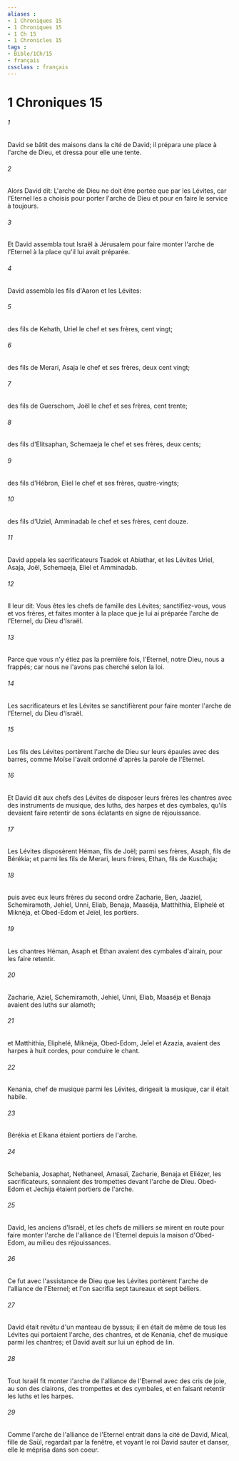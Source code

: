 ```yaml
---
aliases : 
- 1 Chroniques 15
- 1 Chroniques 15
- 1 Ch 15
- 1 Chronicles 15
tags : 
- Bible/1Ch/15
- français
cssclass : français
---
```


# 1 Chroniques 15

###### 1
David se bâtit des maisons dans la cité de David; il prépara une place à l'arche de Dieu, et dressa pour elle une tente.
###### 2
Alors David dit: L'arche de Dieu ne doit être portée que par les Lévites, car l'Eternel les a choisis pour porter l'arche de Dieu et pour en faire le service à toujours.
###### 3
Et David assembla tout Israël à Jérusalem pour faire monter l'arche de l'Eternel à la place qu'il lui avait préparée.
###### 4
David assembla les fils d'Aaron et les Lévites:
###### 5
des fils de Kehath, Uriel le chef et ses frères, cent vingt;
###### 6
des fils de Merari, Asaja le chef et ses frères, deux cent vingt;
###### 7
des fils de Guerschom, Joël le chef et ses frères, cent trente;
###### 8
des fils d'Elitsaphan, Schemaeja le chef et ses frères, deux cents;
###### 9
des fils d'Hébron, Eliel le chef et ses frères, quatre-vingts;
###### 10
des fils d'Uziel, Amminadab le chef et ses frères, cent douze.
###### 11
David appela les sacrificateurs Tsadok et Abiathar, et les Lévites Uriel, Asaja, Joël, Schemaeja, Eliel et Amminadab.
###### 12
Il leur dit: Vous êtes les chefs de famille des Lévites; sanctifiez-vous, vous et vos frères, et faites monter à la place que je lui ai préparée l'arche de l'Eternel, du Dieu d'Israël.
###### 13
Parce que vous n'y étiez pas la première fois, l'Eternel, notre Dieu, nous a frappés; car nous ne l'avons pas cherché selon la loi.
###### 14
Les sacrificateurs et les Lévites se sanctifièrent pour faire monter l'arche de l'Eternel, du Dieu d'Israël.
###### 15
Les fils des Lévites portèrent l'arche de Dieu sur leurs épaules avec des barres, comme Moïse l'avait ordonné d'après la parole de l'Eternel.
###### 16
Et David dit aux chefs des Lévites de disposer leurs frères les chantres avec des instruments de musique, des luths, des harpes et des cymbales, qu'ils devaient faire retentir de sons éclatants en signe de réjouissance.
###### 17
Les Lévites disposèrent Héman, fils de Joël; parmi ses frères, Asaph, fils de Bérékia; et parmi les fils de Merari, leurs frères, Ethan, fils de Kuschaja;
###### 18
puis avec eux leurs frères du second ordre Zacharie, Ben, Jaaziel, Schemiramoth, Jehiel, Unni, Eliab, Benaja, Maaséja, Matthithia, Eliphelé et Miknéja, et Obed-Edom et Jeïel, les portiers.
###### 19
Les chantres Héman, Asaph et Ethan avaient des cymbales d'airain, pour les faire retentir.
###### 20
Zacharie, Aziel, Schemiramoth, Jehiel, Unni, Eliab, Maaséja et Benaja avaient des luths sur alamoth;
###### 21
et Matthithia, Eliphelé, Miknéja, Obed-Edom, Jeïel et Azazia, avaient des harpes à huit cordes, pour conduire le chant.
###### 22
Kenania, chef de musique parmi les Lévites, dirigeait la musique, car il était habile.
###### 23
Bérékia et Elkana étaient portiers de l'arche.
###### 24
Schebania, Josaphat, Nethaneel, Amasaï, Zacharie, Benaja et Eliézer, les sacrificateurs, sonnaient des trompettes devant l'arche de Dieu. Obed-Edom et Jechija étaient portiers de l'arche.
###### 25
David, les anciens d'Israël, et les chefs de milliers se mirent en route pour faire monter l'arche de l'alliance de l'Eternel depuis la maison d'Obed-Edom, au milieu des réjouissances.
###### 26
Ce fut avec l'assistance de Dieu que les Lévites portèrent l'arche de l'alliance de l'Eternel; et l'on sacrifia sept taureaux et sept béliers.
###### 27
David était revêtu d'un manteau de byssus; il en était de même de tous les Lévites qui portaient l'arche, des chantres, et de Kenania, chef de musique parmi les chantres; et David avait sur lui un éphod de lin.
###### 28
Tout Israël fit monter l'arche de l'alliance de l'Eternel avec des cris de joie, au son des clairons, des trompettes et des cymbales, et en faisant retentir les luths et les harpes.
###### 29
Comme l'arche de l'alliance de l'Eternel entrait dans la cité de David, Mical, fille de Saül, regardait par la fenêtre, et voyant le roi David sauter et danser, elle le méprisa dans son coeur.
